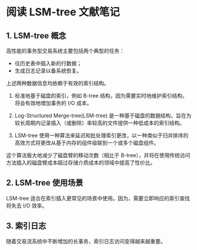 # 阅读 LSM-tree 文献笔记

## 1. LSM-tree 概念

高性能的事务型交易系统主要包括两个典型的任务：

- 往历史表中插入新的行数据；
- 生成日志记录以备系统恢复。

上述两种数据信息均依赖于有效的索引结构。

1. 标准地基于磁盘的索引，例如 B-tree 结构，因为需要实时地维护索引结构，将会有效地增加事务的 I/O 成本。

2. Log-Structured Merge-tree(LSM-tree) 是一种基于磁盘的数据结构，旨在为较长周期内记录插入（或删除）率较高的文件提供一种低成本的索引结构。

3. LSM-tree 使用一种算法来延迟和批处理索引更改，以一种类似于归并排序的高效方式将更改从基于内存的组件级联到一个或多个磁盘组件。

这个算法极大地减少了磁盘臂的移动次数（相比于 B-tree），并将在使用传统访问方法插入的磁盘臂成本超过存储介质成本的领域中提高了性价比。

## 2. LSM-tree 使用场景

LSM-tree 适合在索引插入更常见的场景中使用。因为，需要立即响应的索引查找将失去 I/O 效率。

## 3. 索引日志

随着交易流系统中不断增加的长事务，索引日志访问变得越来越重要。
